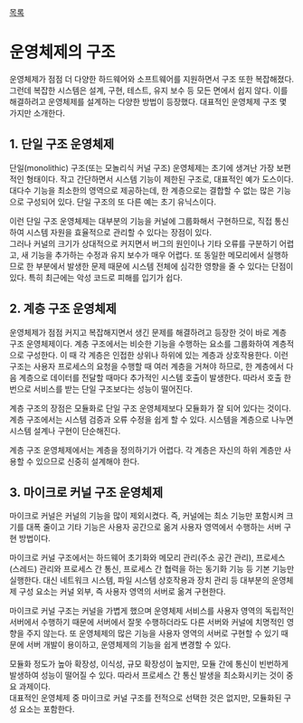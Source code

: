 [목록](https://github.com/JungInBaek/TIL/blob/main/README.md)

# 운영체제의 구조

운영체제가 점점 더 다양한 하드웨어와 소프트웨어를 지원하면서 구조 또한 복잡해졌다. 그런데 복잡한 시스템은 설계, 구현, 테스트, 유지 보수 등 모든 면에서 쉽지 않다. 이를 해결하려고 운영체제를 설계하는 다양한 방법이 등장했다. 대표적인 운영체제 구조 몇 가지만 소개한다.


## 1. 단일 구조 운영체제
단일(monolithic) 구조(또는 모놀리식 커널 구조) 운영체제는 초기에 생겨난 가장 보편적인 형태이다. 작고 간단하면서 시스템 기능이 제한된 구조로, 대표적인 예가 도스이다. 대다수 기능을 최소한의 영역으로 제공하는데, 한 계층으로는 결합할 수 없는 많은 기능으로 구성되어 있다. 단일 구조의 또 다른 예는 초기 유닉스이다.

이런 단일 구조 운영체제는 대부분의 기능을 커널에 그룹화해서 구현하므로, 직접 통신하여 시스템 자원을 효율적으로 관리할 수 있다는 장점이 있다.  
그러나 커널의 크기가 상대적으로 커지면서 버그의 원인이나 기타 오류를 구분하기 어렵고, 새 기능을 추가하는 수정과 유지 보수가 매우 어렵다. 또 동일한 메모리에서 실행하므로 한 부분에서 발생한 문제 때문에 시스템 전체에 심각한 영향을 줄 수 있다는 단점이 있다. 특히 최근에는 악성 코드로 피해를 입기가 쉽다.


## 2. 계층 구조 운영체제
운영체제가 점점 커지고 복잡해지면서 생긴 문제를 해결하려고 등장한 것이 바로 계층 구조 운영체제이다. 계층 구조에서는 비슷한 기능을 수행하는 요소를 그룹화하여 계층적으로 구성한다. 이 때 각 계층은 인접한 상위나 하위에 있는 계층과 상호작용한다. 이런 구조는 사용자 프로세스의 요청을 수행할 때 여러 계층을 거쳐야 하므로, 한 계층에서 다음 계층으로 데이터를 전달할 때마다 추가적인 시스템 호출이 발생한다. 따라서 호출 한 번으로 서비스를 받는 단일 구조보다는 성능이 떨어진다.

계층 구조의 장점은 모듈화로 단일 구조 운영체제보다 모듈화가 잘 되어 있다는 것이다. 계층 구조에서는 시스템 검증과 오류 수정을 쉽게 할 수 있다. 시스템을 계층으로 나누면 시스템 설계나 구현이 단순해진다.

계층 구조 운영체제에서는 계층을 정의하기가 어렵다. 각 계층은 자신의 하위 계층만 사용할 수 있으므로 신중히 설계해야 한다. 

## 3. 마이크로 커널 구조 운영체제
마이크로 커널은 커널의 기능을 많이 제외시켰다. 즉, 커널에는 최소 기능만 포함시켜 크기를 대폭 줄이고 기타 기능은 사용자 공간으로 옮겨 사용자 영역에서 수행하는 서버 구현 방법이다.

마이크로 커널 구조에서는 하드웨어 초기화와 메모리 관리(주소 공간 관리), 프로세스(스레드) 관리와 프로세스 간 통신, 프로세스 간 협력을 하는 동기화 기능 등 기본 기능만 실행한다. 대신 네트워크 시스템, 파일 시스템 상호작용과 장치 관리 등 대부분의 운영체제 구성 요소는 커널 외부, 즉 사용자 영역의 서버로 옮겨 구현한다.

마이크로 커널 구조는 커널을 가볍게 했으며 운영체제 서비스를 사용자 영역의 독립적인 서버에서 수행하기 때문에 서버에서 잘못 수행하더라도 다른 서버와 커널에 치명적인 영향을 주지 않는다. 또 운영체제의 많은 기능을 사용자 영역의 서버로 구현할 수 있기 때문에 서버 개발이 용이하고, 운영체제의 기능을 쉽게 변경할 수 있다.

모듈화 정도가 높아 확장성, 이식성, 규모 확장성이 높지만, 모듈 간에 통신이 빈번하게 발생하여 성능이 떨어질 수 있다. 따라서 프로세스 간 통신 발생을 최소화시키는 것이 중요 과제이다.  
대표적인 운영체제 중 마이크로 커널 구조를 전적으로 선택한 것은 없지만, 모듈화된 구성 요소는 포함한다.